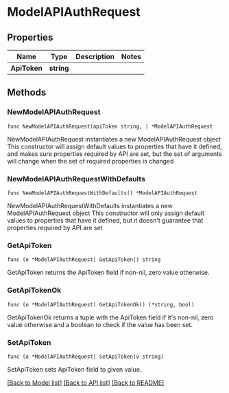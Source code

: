 # ModelAPIAuthRequest

## Properties

Name | Type | Description | Notes
------------ | ------------- | ------------- | -------------
**ApiToken** | **string** |  | 

## Methods

### NewModelAPIAuthRequest

`func NewModelAPIAuthRequest(apiToken string, ) *ModelAPIAuthRequest`

NewModelAPIAuthRequest instantiates a new ModelAPIAuthRequest object
This constructor will assign default values to properties that have it defined,
and makes sure properties required by API are set, but the set of arguments
will change when the set of required properties is changed

### NewModelAPIAuthRequestWithDefaults

`func NewModelAPIAuthRequestWithDefaults() *ModelAPIAuthRequest`

NewModelAPIAuthRequestWithDefaults instantiates a new ModelAPIAuthRequest object
This constructor will only assign default values to properties that have it defined,
but it doesn't guarantee that properties required by API are set

### GetApiToken

`func (o *ModelAPIAuthRequest) GetApiToken() string`

GetApiToken returns the ApiToken field if non-nil, zero value otherwise.

### GetApiTokenOk

`func (o *ModelAPIAuthRequest) GetApiTokenOk() (*string, bool)`

GetApiTokenOk returns a tuple with the ApiToken field if it's non-nil, zero value otherwise
and a boolean to check if the value has been set.

### SetApiToken

`func (o *ModelAPIAuthRequest) SetApiToken(v string)`

SetApiToken sets ApiToken field to given value.



[[Back to Model list]](../README.md#documentation-for-models) [[Back to API list]](../README.md#documentation-for-api-endpoints) [[Back to README]](../README.md)



